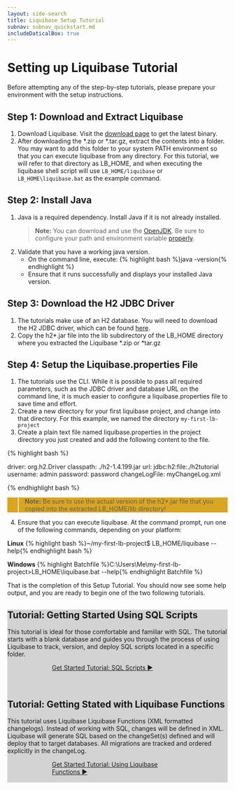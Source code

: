 ```yaml
---
layout: side-search
title: Liquibase Setup Tutorial
subnav: subnav_quickstart.md
includeDaticalBox: true
---
```

# Setting up Liquibase Tutorial
Before attempting any of the step-by-step tutorials, please prepare your environment with the setup instructions.

## Step 1: Download and Extract Liquibase

1. Download Liquibase. Visit the <a href="https://download.liquibase.org/">download page</a> to get the latest binary.
2. After downloading the *.zip or *.tar.gz, extract the contents into a folder. You may want to add this folder to your system PATH environment so that you can execute liquibase from any directory. For this tutorial, we will refer to that directory as LB_HOME, and when executing the liquibase shell script will use `LB_HOME/liquibase` or `LB_HOME\liquibase.bat` as the example command.

## Step 2: Install Java
1. Java is a required dependency. Install Java if it is not already installed.
    > **Note:** You can download and use the <a href="https://jdk.java.net/12/">OpenJDK</a>. Be sure to configure your path and environment variable <a href="https://stackoverflow.com/questions/52511778/how-to-install-openjdk-11-on-windows">properly</a>.
2. Validate that you have a working java version.
    - On the command line, execute: {% highlight bash %}java -version{% endhighlight %}
    - Ensure that it runs successfully and displays your installed Java version.

## Step 3: Download the H2 JDBC Driver
1. The tutorials make use of an H2 database. You will need to download the H2 JDBC driver, which can be found <a href="http://www.h2database.com/html/cheatSheet.html">here</a>.
2. Copy the h2*.jar file into the lib subdirectory of the LB_HOME directory where you extracted the Liquibase *.zip or *tar.gz

## Step 4: Setup the Liquibase.properties File
1. The tutorials use the CLI. While it is possible to pass all required parameters, such as the JDBC driver and database URL on the command line, it is much easier to configure a liquibase.properties file to save time and effort.
2. Create a new directory for your first liquibase project, and change into that directory. For this example, we named the directory `my-first-lb-project`
3. Create a plain text file named liquibase.properties in the project directory you just created and add the following content to the file.

{% highlight bash %}

driver: org.h2.Driver
classpath: ./h2-1.4.199.jar
url: jdbc:h2:file:./h2tutorial
username: admin
password: password
changeLogFile: myChangeLog.xml

{% endhighlight bash %}

<div style="background-color: goldenrod" markdown="1">

>**Note:** Be sure to use the actual version of the h2*.jar file that you copied into the extracted LB_HOME/lib directory!
</div>

4. Ensure that you can execute liquibase. At the command prompt, run one of the following commands, depending on your platform:

**Linux** 
    {% highlight bash %}~/my-first-lb-project$ LB_HOME/liquibase --help{% endhighlight bash %}
    
**Windows** 
    {% highlight Batchfile %}C:\Users\Me\my-first-lb-project>LB_HOME\liquibase.bat --help{% endhighlight Batchfile %}

That is the completion of this Setup Tutorial. You should now see some help output, and you are ready to begin one of the two following tutorials.

<div style="background-color: lightgray" markdown="1">

## Tutorial: Getting Started Using SQL Scripts
This tutorial is ideal for those comfortable and familiar with SQL. The tutorial starts with a blank database and guides you through the process of using Liquibase to track, version, and deploy SQL scripts located in a specific folder.

<div class="cta-container" style="margin-left: auto; margin-right: auto; width: 300px; height: 50px">
<div class="cta cta--block"><a href="/get_started/quickstart_sql.html">Get Started Tutorial: SQL Scripts ►</a></div></div>

## Tutorial: Getting Stated with Liquibase Functions
This tutorial uses Liquibase Liquibase Functions (XML formatted changelogs). Instead of working with SQL, changes will be defined in XML. Liquibase will generate SQL based on the changeSet(s) defined and will deploy that to target databases. All migrations are tracked and ordered explicitly in the changeLog.

<div class="cta-container" style="margin-left: auto; margin-right: auto; width: 300px; height: 50px">
<div class="cta cta--block"><a href="/get_started/quickstart_lb.html">Get Started Tutorial: Using Liquibase Functions ►</a></div></div>

</div>